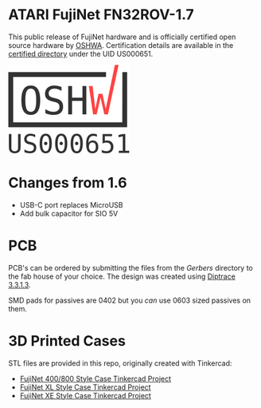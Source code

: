 # ATARI FujiNet FN32ROV-1.7

This public release of FujiNet hardware and is officially certified open source hardware by [OSHWA](https://oshwa.org). Certification details are available in the [certified directory](https://certification.oshwa.org/us000651.html) under the UID US000651.

![OSHWA Mark](https://github.com/FujiNetWIFI/fujinet-hardware/raw/master/images/oshwa-mark_us000651.png)

# Changes from 1.6

 * USB-C port replaces MicroUSB
 * Add bulk capacitor for SIO 5V

# PCB

PCB's can be ordered by submitting the files from the _Gerbers_ directory to the fab house of your choice. The design was created using [Diptrace 3.3.1.3](https://diptrace.com).

SMD pads for passives are 0402 but you _can_ use 0603 sized passives on them.

# 3D Printed Cases

STL files are provided in this repo, originally created with Tinkercad:

* [FujiNet 400/800 Style Case Tinkercad Project](https://www.tinkercad.com/things/1lqJTFaL2sV-fujinet-400-800-v17-case)
* [FujiNet XL Style Case Tinkercad Project](https://www.tinkercad.com/things/cfbZTWZoDhk-fujinet-xl-v17-case)
* [FujiNet XE Style Case Tinkercad Project](https://www.tinkercad.com/things/lhJoosaUhR3-fujinet-xe-v17-case)

